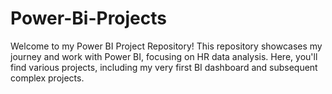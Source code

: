 # Power-Bi-Projects
Welcome to my Power BI Project Repository! This repository showcases my journey and work with Power BI, focusing on HR data analysis. Here, you'll find various projects, including my very first BI dashboard and subsequent complex projects.

